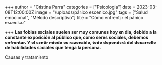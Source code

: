 +++
author = "Cristina Parra"
categories = ["Psicologia"]
date = 2023-03-08T12:00:00Z
image = "/uploads/pánico escenico.jpg"
tags = ["Salud emocional", "Método descriptivo"]
title = "Cómo enfrentar el pánico escenico"

+++
**Las fobias sociales suelen ser muy comunes hoy en dia, debido a la constante exposición al público que, como seres sociales, debemos enfrentar. Y el sentir miedo es razonable, todo dependerá del desarrollo de habilidades sociales que tenga la persona.**

Causas y tratamiento




